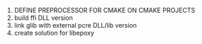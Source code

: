 1. DEFINE PREPROCESSOR FOR CMAKE ON CMAKE PROJECTS
2. build ffi DLL version
3. link glib with external pcre DLL/lib version
4. create solution for libepoxy
